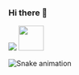 ### Hi there 👋


<img src="https://capsule-render.vercel.app/api?text=Hey Everyone!🕹️&animation=fadeIn&type=waving&color=gradient&height=100"/>


<a href="https://www.instagram.com/thepiyushmalhotra/">
  <img height="50" src="https://user-images.githubusercontent.com/46517096/166974368-9798f39f-1f46-499c-b14e-81f0a3f83a06.png"/>
</a>


![Snake animation](https://github.com/thepiyushmalhotra/thepiyushmalhotra/blob/output/github-contribution-grid-snake.svg)
